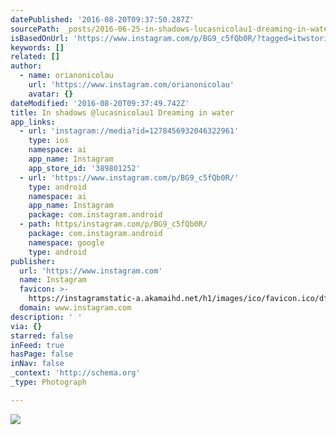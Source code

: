 ```yaml
---
datePublished: '2016-08-20T09:37:50.287Z'
sourcePath: _posts/2016-06-25-in-shadows-lucasnicolau1-dreaming-in-water.md
isBasedOnUrl: 'https://www.instagram.com/p/BG9_c5fQb0R/?tagged=itwstories'
keywords: []
related: []
author:
  - name: orianonicolau
    url: 'https://www.instagram.com/orianonicolau'
    avatar: {}
dateModified: '2016-08-20T09:37:49.742Z'
title: In shadows @lucasnicolau1 Dreaming in water
app_links:
  - url: 'instagram://media?id=1278456932046322961'
    type: ios
    namespace: ai
    app_name: Instagram
    app_store_id: '389801252'
  - url: 'https://www.instagram.com/p/BG9_c5fQb0R/'
    type: android
    namespace: ai
    app_name: Instagram
    package: com.instagram.android
  - path: https/instagram.com/p/BG9_c5fQb0R/
    package: com.instagram.android
    namespace: google
    type: android
publisher:
  url: 'https://www.instagram.com'
  name: Instagram
  favicon: >-
    https://instagramstatic-a.akamaihd.net/h1/images/ico/favicon.ico/dfa85bb1fd63.ico
  domain: www.instagram.com
description: ' '
via: {}
starred: false
inFeed: true
hasPage: false
inNav: false
_context: 'http://schema.org'
_type: Photograph

---
```

![ ](https://imgflo.herokuapp.com/graph/vahj1ThiexotieMo/888260c899dcb36cd873e6ad3bb0eb42/noop.jpg?input=https%3A%2F%2Fscontent.cdninstagram.com%2Ft51.2885-15%2Fs640x640%2Fsh0.08%2Fe35%2F13532047_1220389011326812_1340534717_n.jpg%3Fig_cache_key%3DMTI3ODQ1NjkzMjA0NjMyMjk2MQ%253D%253D.2)